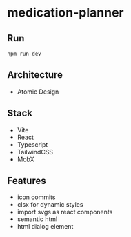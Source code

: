 # medication-planner

## Run
```npm run dev```

## Architecture
- Atomic Design

## Stack
- Vite
- React
- Typescript
- TailwindCSS
- MobX

## Features
- icon commits
- clsx for dynamic styles
- import svgs as react components
- semantic html
- html dialog element
